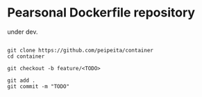 # Pearsonal Dockerfile repository 
under dev.
```{shell}

git clone https://github.com/peipeita/container
cd container

git checkout -b feature/<TODO>
```

```{shell}
git add .
git commit -m "TODO"
```
